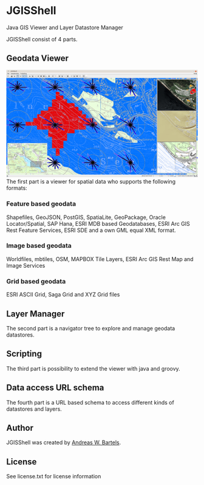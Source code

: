 # JGISShell
Java GIS Viewer and Layer Datastore Manager

JGISShell consist of 4 parts. 

## Geodata Viewer

![Viewer](https://raw.githubusercontent.com/AndreasWBartels/JGISShell/7c0dcd1ea2a6cce4814cbc335e668e9147d2fbc8/doc/images/WindAndRadioWaves-LUBW.png)
The first part is a viewer for spatial data who supports the following formats:

### Feature based geodata
Shapefiles, GeoJSON, PostGIS, SpatiaLite, GeoPackage, Oracle Locator/Spatial, SAP Hana, ESRI MDB based Geodatabases, ESRI Arc GIS Rest Feature Services, ESRI SDE and a own GML equal XML format.

### Image based geodata
Worldfiles, mbtiles, OSM, MAPBOX Tile Layers, ESRI Arc GIS Rest Map and Image Services

### Grid based geodata
ESRI ASCII Grid, Saga Grid and XYZ Grid files

## Layer Manager
The second part is a navigator tree to explore and manage geodata datastores.

## Scripting
The third part is possibility to extend the viewer with java and groovy.

## Data access URL schema
The fourth part is a URL based schema to access different kinds of datastores and layers.

## Author
JGISShell was created by [Andreas W. Bartels](https://github.com/AndreasWBartels).

## License
See license.txt for license information

